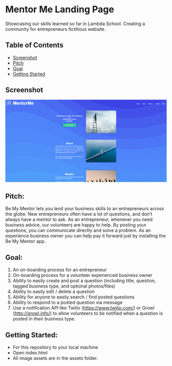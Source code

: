 # Mentor Me Landing Page

Showcasing our skills learned so far in Lambda School. Creating a community for entrepreneurs fictitious website.

## Table of Contents

- [Screenshot](#screenshot)
- [Pitch](#pitch)
- [Goal](#goal)
- [Getting Started](#getting-started)

## Screenshot

![Mentor Me Landing Page Screenshot](./assets/readme.png)

## Pitch:

Be My Mentor lets you lend your business skills to an entrepreneurs across the globe. New entrepreneurs often have a lot of questions, and don’t always have a mentor to ask. As an entrepreneur, whenever you need business advice, our volunteers are happy to help. By posting your questions, you can communicate directly and solve a problem. As an experience business owner you can help pay it forward just by installing the Be My Mentor app.

## Goal:

1.  An on-boarding process for an entrepreneur
2.  On-boarding process for a volunteer experienced business owner
3.  Ability to easily create and post a question (including title, question, tagged business type, and optional photos/files)
4.  Ability to easily edit / delete a question
5.  Ability for anyone to easily search / find posted questions
6.  Ability to respond to a posted question via message
7.  Use a notification API like Twilio (https://www.twilio.com/) or Growl (http://growl.info/) to allow volunteers to be notified when a question is posted in their business type.

## Getting Started:

- For this repository to your local machine
- Open index.html
- All image assets are in the assets folder.
